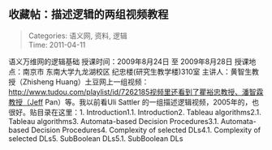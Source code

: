 收藏帖：描述逻辑的两组视频教程
---
    
> Categories: 语义网, 资料, 逻辑  
> Time: 2011-04-11
    
语义万维网的逻辑基础  授课时间：2009年8月24日 至 2009年8月28日 授课地点：南京市 东南大学九龙湖校区 纪忠楼(研究生教学楼)310室 主讲人：黄智生教授（Zhisheng Huang）土豆网上一组视频：http://www.tudou.com/playlist/id/7262185视频里还看到了瞿裕忠教授、潘智霖教授（Jeff Pan）等。我以前看Uli Sattler 的一组描述逻辑视频，2005年的，也很好。贴目录在这里：1. Introduction1.1. Introduction2. Tableau algorithms2.1. Tableau algorithms3. Automata-based Decision Procedures3.1. Automata-based Decision Procedures4. Complexity of selected DLs4.1. Complexity of selected DLs5. SubBoolean DLs5.1. SubBoolean DLs     
    